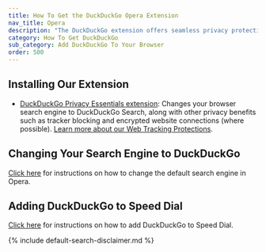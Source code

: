 ```yaml
---
title: How To Get the DuckDuckGo Opera Extension
nav_title: Opera
description: "The DuckDuckGo extension offers seamless privacy protection: tracker blocking, cookie protection, private search, and much more."
category: How To Get DuckDuckGo
sub_category: Add DuckDuckGo To Your Browser
order: 500
---
```


## Installing Our Extension

-   [DuckDuckGo Privacy Essentials extension](https://chrome.google.com/webstore/detail/duckduckgo-for-chrome/bkdgflcldnnnapblkhphbgpggdiikppg): Changes your browser search engine to DuckDuckGo Search, along with other privacy benefits such as tracker blocking and encrypted website connections (where possible). <a href="{{ site.baseurl }}/privacy/web-tracking-protections/">Learn more about our Web Tracking Protections</a>.

## Changing Your Search Engine to DuckDuckGo

[Click here](https://help.opera.com/en/latest/search/#defaultSearchEngine) for instructions on how to change the default search engine in Opera.

## Adding DuckDuckGo to Speed Dial

[Click here](https://help.opera.com/en/latest/start-page/#speedDial) for instructions on how to add DuckDuckGo to Speed Dial.

{% include default-search-disclaimer.md %}

